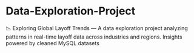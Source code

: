 # Data-Exploration-Project
📉 Exploring Global Layoff Trends — A data exploration project analyzing patterns in real-time layoff data across industries and regions. Insights powered by cleaned MySQL datasets
